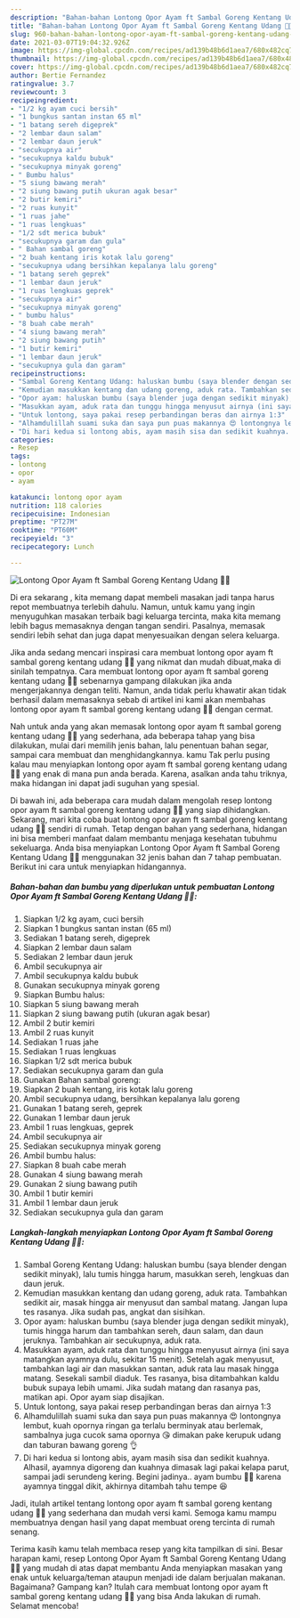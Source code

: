 ```yaml
---
description: "Bahan-bahan Lontong Opor Ayam ft Sambal Goreng Kentang Udang 🍗💝 Sederhana dan Mudah Dibuat"
title: "Bahan-bahan Lontong Opor Ayam ft Sambal Goreng Kentang Udang 🍗💝 Sederhana dan Mudah Dibuat"
slug: 960-bahan-bahan-lontong-opor-ayam-ft-sambal-goreng-kentang-udang-sederhana-dan-mudah-dibuat
date: 2021-03-07T19:04:32.926Z
image: https://img-global.cpcdn.com/recipes/ad139b48b6d1aea7/680x482cq70/lontong-opor-ayam-ft-sambal-goreng-kentang-udang-🍗💝-foto-resep-utama.jpg
thumbnail: https://img-global.cpcdn.com/recipes/ad139b48b6d1aea7/680x482cq70/lontong-opor-ayam-ft-sambal-goreng-kentang-udang-🍗💝-foto-resep-utama.jpg
cover: https://img-global.cpcdn.com/recipes/ad139b48b6d1aea7/680x482cq70/lontong-opor-ayam-ft-sambal-goreng-kentang-udang-🍗💝-foto-resep-utama.jpg
author: Bertie Fernandez
ratingvalue: 3.7
reviewcount: 3
recipeingredient:
- "1/2 kg ayam cuci bersih"
- "1 bungkus santan instan 65 ml"
- "1 batang sereh digeprek"
- "2 lembar daun salam"
- "2 lembar daun jeruk"
- "secukupnya air"
- "secukupnya kaldu bubuk"
- "secukupnya minyak goreng"
- " Bumbu halus"
- "5 siung bawang merah"
- "2 siung bawang putih ukuran agak besar"
- "2 butir kemiri"
- "2 ruas kunyit"
- "1 ruas jahe"
- "1 ruas lengkuas"
- "1/2 sdt merica bubuk"
- "secukupnya garam dan gula"
- " Bahan sambal goreng"
- "2 buah kentang iris kotak lalu goreng"
- "secukupnya udang bersihkan kepalanya lalu goreng"
- "1 batang sereh geprek"
- "1 lembar daun jeruk"
- "1 ruas lengkuas geprek"
- "secukupnya air"
- "secukupnya minyak goreng"
- " bumbu halus"
- "8 buah cabe merah"
- "4 siung bawang merah"
- "2 siung bawang putih"
- "1 butir kemiri"
- "1 lembar daun jeruk"
- "secukupnya gula dan garam"
recipeinstructions:
- "Sambal Goreng Kentang Udang: haluskan bumbu (saya blender dengan sedikit minyak), lalu tumis hingga harum, masukkan sereh, lengkuas dan daun jeruk."
- "Kemudian masukkan kentang dan udang goreng, aduk rata. Tambahkan sedikit air, masak hingga air menyusut dan sambal matang. Jangan lupa tes rasanya. Jika sudah pas, angkat dan sisihkan."
- "Opor ayam: haluskan bumbu (saya blender juga dengan sedikit minyak), tumis hingga harum dan tambahkan sereh, daun salam, dan daun jeruknya. Tambahkan air secukupnya, aduk rata."
- "Masukkan ayam, aduk rata dan tunggu hingga menyusut airnya (ini saya matangkan ayamnya dulu, sekitar 15 menit). Setelah agak menyusut, tambahkan lagi air dan masukkan santan, aduk rata lau masak hingga matang. Sesekali sambil diaduk. Tes rasanya, bisa ditambahkan kaldu bubuk supaya lebih umami. Jika sudah matang dan rasanya pas, matikan api. Opor ayam siap disajikan."
- "Untuk lontong, saya pakai resep perbandingan beras dan airnya 1:3"
- "Alhamdulillah suami suka dan saya pun puas makannya 😍 lontongnya lembut, kuah opornya ringan ga terlalu berminyak atau berlemak, sambalnya juga cucok sama opornya 😘 dimakan pake kerupuk udang dan taburan bawang goreng 👌"
- "Di hari kedua si lontong abis, ayam masih sisa dan sedikit kuahnya. Alhasil, ayamnya digoreng dan kuahnya dimasak lagi pakai kelapa parut, sampai jadi serundeng kering. Begini jadinya.. ayam bumbu 🍗😁 karena ayamnya tinggal dikit, akhirnya ditambah tahu tempe 😆"
categories:
- Resep
tags:
- lontong
- opor
- ayam

katakunci: lontong opor ayam 
nutrition: 118 calories
recipecuisine: Indonesian
preptime: "PT27M"
cooktime: "PT60M"
recipeyield: "3"
recipecategory: Lunch

---
```



![Lontong Opor Ayam ft Sambal Goreng Kentang Udang 🍗💝](https://img-global.cpcdn.com/recipes/ad139b48b6d1aea7/680x482cq70/lontong-opor-ayam-ft-sambal-goreng-kentang-udang-🍗💝-foto-resep-utama.jpg)

Di era  sekarang , kita memang dapat membeli masakan jadi tanpa harus repot membuatnya terlebih dahulu. Namun, untuk kamu yang ingin menyuguhkan masakan terbaik bagi keluarga tercinta, maka kita memang lebih bagus memasaknya dengan tangan sendiri. Pasalnya, memasak sendiri lebih sehat dan juga dapat menyesuaikan dengan selera keluarga.

Jika anda sedang mencari inspirasi cara membuat lontong opor ayam ft sambal goreng kentang udang 🍗💝 yang nikmat dan mudah dibuat,maka di sinilah tempatnya. Cara membuat lontong opor ayam ft sambal goreng kentang udang 🍗💝  sebenarnya gampang dilakukan jika anda mengerjakannya dengan teliti. Namun, anda tidak perlu khawatir akan tidak berhasil dalam memasaknya 
sebab di artikel ini kami akan membahas lontong opor ayam ft sambal goreng kentang udang 🍗💝 dengan cermat.  



Nah untuk anda yang akan memasak lontong opor ayam ft sambal goreng kentang udang 🍗💝 yang sederhana, ada beberapa tahap yang bisa dilakukan, mulai dari memilih jenis bahan, lalu penentuan bahan segar, sampai cara membuat dan menghidangkannya. kamu Tak perlu pusing kalau mau menyiapkan lontong opor ayam ft sambal goreng kentang udang 🍗💝 yang enak di mana pun anda berada. Karena, asalkan anda  tahu triknya, maka hidangan ini dapat jadi suguhan yang spesial.

Di bawah ini, ada beberapa cara mudah dalam mengolah resep lontong opor ayam ft sambal goreng kentang udang 🍗💝 yang siap dihidangkan. Sekarang, mari kita coba buat lontong opor ayam ft sambal goreng kentang udang 🍗💝 sendiri di rumah. Tetap dengan bahan yang sederhana, hidangan ini bisa memberi manfaat dalam membantu menjaga kesehatan tubuhmu sekeluarga. Anda bisa menyiapkan Lontong Opor Ayam ft Sambal Goreng Kentang Udang 🍗💝 menggunakan 32 jenis bahan dan 7 tahap pembuatan. Berikut ini cara untuk menyiapkan hidangannya.

<!--inarticleads1-->

##### Bahan-bahan dan bumbu yang diperlukan untuk pembuatan Lontong Opor Ayam ft Sambal Goreng Kentang Udang 🍗💝:

1. Siapkan 1/2 kg ayam, cuci bersih
1. Siapkan 1 bungkus santan instan (65 ml)
1. Sediakan 1 batang sereh, digeprek
1. Siapkan 2 lembar daun salam
1. Sediakan 2 lembar daun jeruk
1. Ambil secukupnya air
1. Ambil secukupnya kaldu bubuk
1. Gunakan secukupnya minyak goreng
1. Siapkan  Bumbu halus:
1. Siapkan 5 siung bawang merah
1. Siapkan 2 siung bawang putih (ukuran agak besar)
1. Ambil 2 butir kemiri
1. Ambil 2 ruas kunyit
1. Sediakan 1 ruas jahe
1. Sediakan 1 ruas lengkuas
1. Siapkan 1/2 sdt merica bubuk
1. Sediakan secukupnya garam dan gula
1. Gunakan  Bahan sambal goreng:
1. Siapkan 2 buah kentang, iris kotak lalu goreng
1. Ambil secukupnya udang, bersihkan kepalanya lalu goreng
1. Gunakan 1 batang sereh, geprek
1. Gunakan 1 lembar daun jeruk
1. Ambil 1 ruas lengkuas, geprek
1. Ambil secukupnya air
1. Sediakan secukupnya minyak goreng
1. Ambil  bumbu halus:
1. Siapkan 8 buah cabe merah
1. Gunakan 4 siung bawang merah
1. Gunakan 2 siung bawang putih
1. Ambil 1 butir kemiri
1. Ambil 1 lembar daun jeruk
1. Sediakan secukupnya gula dan garam




<!--inarticleads2-->

##### Langkah-langkah menyiapkan Lontong Opor Ayam ft Sambal Goreng Kentang Udang 🍗💝:

1. Sambal Goreng Kentang Udang: haluskan bumbu (saya blender dengan sedikit minyak), lalu tumis hingga harum, masukkan sereh, lengkuas dan daun jeruk.
1. Kemudian masukkan kentang dan udang goreng, aduk rata. Tambahkan sedikit air, masak hingga air menyusut dan sambal matang. Jangan lupa tes rasanya. Jika sudah pas, angkat dan sisihkan.
1. Opor ayam: haluskan bumbu (saya blender juga dengan sedikit minyak), tumis hingga harum dan tambahkan sereh, daun salam, dan daun jeruknya. Tambahkan air secukupnya, aduk rata.
1. Masukkan ayam, aduk rata dan tunggu hingga menyusut airnya (ini saya matangkan ayamnya dulu, sekitar 15 menit). Setelah agak menyusut, tambahkan lagi air dan masukkan santan, aduk rata lau masak hingga matang. Sesekali sambil diaduk. Tes rasanya, bisa ditambahkan kaldu bubuk supaya lebih umami. Jika sudah matang dan rasanya pas, matikan api. Opor ayam siap disajikan.
1. Untuk lontong, saya pakai resep perbandingan beras dan airnya 1:3
1. Alhamdulillah suami suka dan saya pun puas makannya 😍 lontongnya lembut, kuah opornya ringan ga terlalu berminyak atau berlemak, sambalnya juga cucok sama opornya 😘 dimakan pake kerupuk udang dan taburan bawang goreng 👌
1. Di hari kedua si lontong abis, ayam masih sisa dan sedikit kuahnya. Alhasil, ayamnya digoreng dan kuahnya dimasak lagi pakai kelapa parut, sampai jadi serundeng kering. Begini jadinya.. ayam bumbu 🍗😁 karena ayamnya tinggal dikit, akhirnya ditambah tahu tempe 😆




Jadi, itulah artikel tentang  lontong opor ayam ft sambal goreng kentang udang 🍗💝  yang sederhana dan mudah versi kami. Semoga kamu mampu membuatnya dengan hasil yang dapat membuat oreng tercinta di rumah senang. 

Terima kasih kamu telah membaca resep yang kita tampilkan di sini. Besar harapan kami, resep  Lontong Opor Ayam ft Sambal Goreng Kentang Udang 🍗💝 yang mudah di atas dapat membantu Anda menyiapkan masakan yang enak untuk keluarga/teman ataupun menjadi ide dalam berjualan makanan. Bagaimana? Gampang kan? Itulah cara membuat lontong opor ayam ft sambal goreng kentang udang 🍗💝 yang bisa Anda lakukan di rumah. Selamat mencoba!

